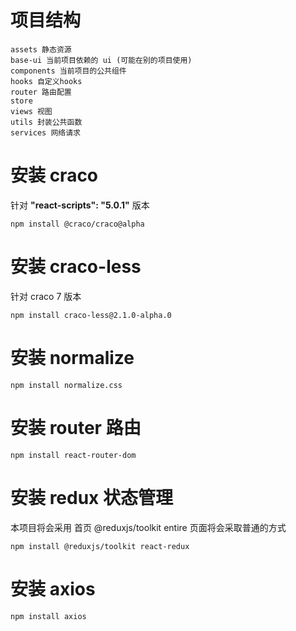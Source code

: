 # 项目结构

~~~
assets 静态资源
base-ui 当前项目依赖的 ui (可能在别的项目使用)
components 当前项目的公共组件
hooks 自定义hooks
router 路由配置
store 
views 视图
utils 封装公共函数
services 网络请求
~~~

# 安装 craco
针对 **"react-scripts": "5.0.1"** 版本
~~~
npm install @craco/craco@alpha
~~~

# 安装 craco-less
针对 craco 7 版本
~~~
npm install craco-less@2.1.0-alpha.0
~~~

# 安装 normalize
~~~
npm install normalize.css
~~~

# 安装 router 路由
~~~
npm install react-router-dom
~~~

# 安装 redux 状态管理
本项目将会采用 首页 @reduxjs/toolkit
entire 页面将会采取普通的方式
~~~
npm install @reduxjs/toolkit react-redux
~~~

# 安装 axios
~~~
npm install axios
~~~